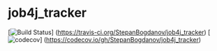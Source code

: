 # job4j_tracker
[![Build Status](https://travis-ci.org/StepanBogdanov/job4j_tracker.svg?branch=master)]
(https://travis-ci.org/StepanBogdanov/job4j_tracker)
[![codecov](https://codecov.io/gh/StepanBogdanov/job4j_tracker/branch/master/graph/badge.svg?token=C9Y7EPM71Q)]
(https://codecov.io/gh/StepanBogdanov/job4j_tracker)
